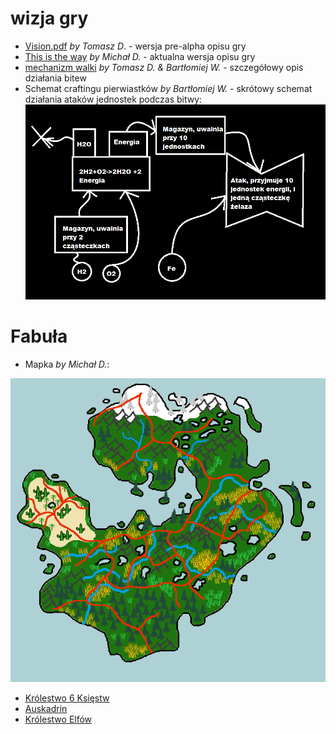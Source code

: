 # wizja gry

- [Vision.pdf](./game_vision/Vision.pdf) _by Tomasz D_. - wersja pre-alpha opisu gry
- [This is the way](./game_vision/this_is_the_way.pdf) _by Michał D._ - aktualna wersja opisu gry
- [mechanizm walki](./game_vision/Mechanika_Walki.pdf) _by Tomasz D. & Bartłomiej W._ - szczegółowy opis działania bitew
- Schemat craftingu pierwiastków _by Bartłomiej W._ - skrótowy schemat działania ataków jednostek podczas bitwy:
![mechanizm craftowania pierwiastków](./game_vision/crafting_mechanism.png)

# Fabuła

- Mapka _by Michał D._:

![Mapka](./game_vision/map.png)

- [Królestwo 6 Księstw](./game_vision/Panstwo_1.pdf)
- [Auskadrin](./game_vision/Panstwo_2.pdf)
- [Królestwo Elfów](./game_vision/Panstwo_3.pdf)
